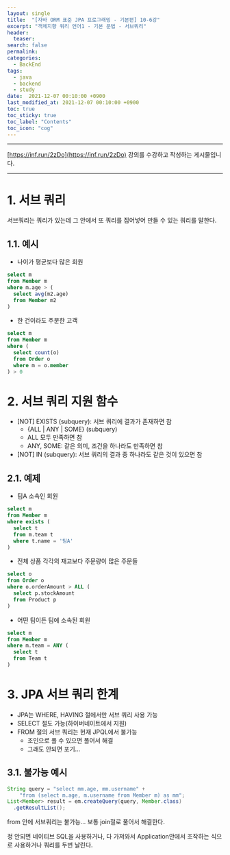 ```yaml
---
layout: single
title:  "[자바 ORM 표준 JPA 프로그래밍 - 기본편] 10-6강"
excerpt: "객체지향 쿼리 언어1 - 기본 문법 - 서브쿼리"
header:
  teaser: 
search: false
permalink:
categories: 
  - BackEnd
tags:
  - java
  - backend
  - study
date:  2021-12-07 00:10:00 +0900
last_modified_at: 2021-12-07 00:10:00 +0900
toc: true
toc_sticky: true
toc_label: "Contents"
toc_icon: "cog"
---
```

---

[https://inf.run/2zDo](https://inf.run/2zDo) 강의를 수강하고 작성하는 게시물입니다.

---

# 1. 서브 쿼리

서브쿼리는 쿼리가 있는데 그 안에서 또 쿼리를 집어넣어 만들 수 있는 쿼리를 말한다.

## 1.1. 예시

- 나이가 평균보다 많은 회원 
  
```sql
select m 
from Member m
where m.age > (
  select avg(m2.age) 
  from Member m2
)
```

- 한 건이라도 주문한 고객
  
```sql
select m 
from Member m
where (
  select count(o) 
  from Order o 
  where m = o.member
) > 0
```

# 2. 서브 쿼리 지원 함수

- [NOT] EXISTS (subquery): 서브 쿼리에 결과가 존재하면 참 
  - {ALL | ANY | SOME} (subquery)
  - ALL 모두 만족하면 참
  - ANY, SOME: 같은 의미, 조건을 하나라도 만족하면 참
- [NOT] IN (subquery): 서브 쿼리의 결과 중 하나라도 같은 것이 있으면 참

## 2.1. 예제 

- 팀A 소속인 회원

```sql
select m 
from Member m
where exists (
  select t 
  from m.team t 
  where t.name = '팀A'
)
```

- 전체 상품 각각의 재고보다 주문량이 많은 주문들
  
```sql
select o 
from Order o 
where o.orderAmount > ALL (
  select p.stockAmount 
  from Product p
)
```

- 어떤 팀이든 팀에 소속된 회원 
  
```sql
select m 
from Member m 
where m.team = ANY (
  select t 
  from Team t
)
```

# 3. JPA 서브 쿼리 한계

- JPA는 WHERE, HAVING 절에서만 서브 쿼리 사용 가능
- SELECT 절도 가능(하이버네이트에서 지원)
- FROM 절의 서브 쿼리는 현재 JPQL에서 불가능
  - 조인으로 풀 수 있으면 풀어서 해결
  - 그래도 안되면 포기...

## 3.1. 불가능 예시

```java
String query = "select mm.age, mm.username" +
    "from (select m.age, m.username from Member m) as mm";
List<Member> result = em.createQuery(query, Member.class)
  .getResultList();
```

from 안에 서브쿼리는 불가능... 보통 join절로 풀어서 해결한다.

정 안되면 네이티브 SQL을 사용하거나, 다 가져와서 Application안에서 조작하는 식으로 사용하거나 쿼리를 두번 날린다.

